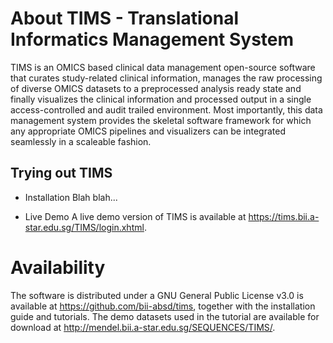 # About TIMS - Translational Informatics Management System
TIMS is an OMICS based clinical data management open-source software that curates study-related clinical information, manages the raw processing of diverse OMICS datasets to a preprocessed analysis ready state and finally visualizes the clinical information and processed output in a single access-controlled and audit trailed environment. Most importantly, this data management system provides the skeletal software framework for which any appropriate OMICS pipelines and visualizers can be integrated seamlessly in a scaleable fashion.

## Trying out TIMS
- Installation
Blah blah...

- Live Demo
A live demo version of TIMS is available at https://tims.bii.a-star.edu.sg/TIMS/login.xhtml.



# Availability

The software is distributed under a GNU General Public License v3.0 is available at https://github.com/bii-absd/tims, together with the installation guide and tutorials. The demo datasets used in the tutorial are available for download at http://mendel.bii.a-star.edu.sg/SEQUENCES/TIMS/. 